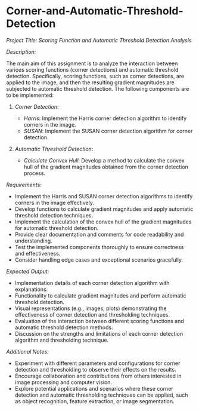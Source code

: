 # Corner-and-Automatic-Threshold-Detection
*Project Title: Scoring Function and Automatic Threshold Detection Analysis*

*Description:*

The main aim of this assignment is to analyze the interaction between various scoring functions (corner detections) and automatic threshold detection. Specifically, scoring functions, such as corner detections, are applied to the image, and then the resulting gradient magnitudes are subjected to automatic threshold detection. The following components are to be implemented:

1. *Corner Detection*:
   - *Harris*: Implement the Harris corner detection algorithm to identify corners in the image.
   - *SUSAN*: Implement the SUSAN corner detection algorithm for corner detection.

2. *Automatic Threshold Detection*:
   - *Calculate Convex Hull*: Develop a method to calculate the convex hull of the gradient magnitudes obtained from the corner detection process.

*Requirements:*

- Implement the Harris and SUSAN corner detection algorithms to identify corners in the image effectively.
- Develop functions to calculate gradient magnitudes and apply automatic threshold detection techniques.
- Implement the calculation of the convex hull of the gradient magnitudes for automatic threshold detection.
- Provide clear documentation and comments for code readability and understanding.
- Test the implemented components thoroughly to ensure correctness and effectiveness.
- Consider handling edge cases and exceptional scenarios gracefully.

*Expected Output:*

- Implementation details of each corner detection algorithm with explanations.
- Functionality to calculate gradient magnitudes and perform automatic threshold detection.
- Visual representations (e.g., images, plots) demonstrating the effectiveness of corner detection and thresholding techniques.
- Evaluation of the interaction between different scoring functions and automatic threshold detection methods.
- Discussion on the strengths and limitations of each corner detection algorithm and thresholding technique.

*Additional Notes:*

- Experiment with different parameters and configurations for corner detection and thresholding to observe their effects on the results.
- Encourage collaboration and contributions from others interested in image processing and computer vision.
- Explore potential applications and scenarios where these corner detection and automatic thresholding techniques can be applied, such as object recognition, feature extraction, or image segmentation.
